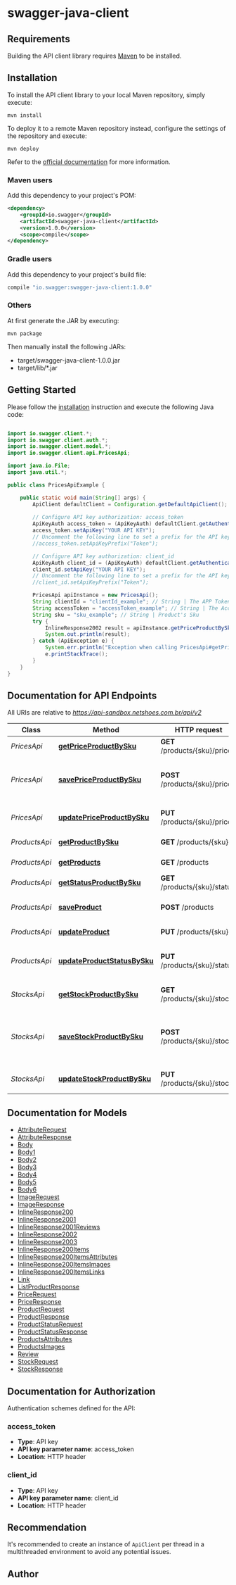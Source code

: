 # swagger-java-client

## Requirements

Building the API client library requires [Maven](https://maven.apache.org/) to be installed.

## Installation

To install the API client library to your local Maven repository, simply execute:

```shell
mvn install
```

To deploy it to a remote Maven repository instead, configure the settings of the repository and execute:

```shell
mvn deploy
```

Refer to the [official documentation](https://maven.apache.org/plugins/maven-deploy-plugin/usage.html) for more information.

### Maven users

Add this dependency to your project's POM:

```xml
<dependency>
    <groupId>io.swagger</groupId>
    <artifactId>swagger-java-client</artifactId>
    <version>1.0.0</version>
    <scope>compile</scope>
</dependency>
```

### Gradle users

Add this dependency to your project's build file:

```groovy
compile "io.swagger:swagger-java-client:1.0.0"
```

### Others

At first generate the JAR by executing:

    mvn package

Then manually install the following JARs:

* target/swagger-java-client-1.0.0.jar
* target/lib/*.jar

## Getting Started

Please follow the [installation](#installation) instruction and execute the following Java code:

```java

import io.swagger.client.*;
import io.swagger.client.auth.*;
import io.swagger.client.model.*;
import io.swagger.client.api.PricesApi;

import java.io.File;
import java.util.*;

public class PricesApiExample {

    public static void main(String[] args) {
        ApiClient defaultClient = Configuration.getDefaultApiClient();
        
        // Configure API key authorization: access_token
        ApiKeyAuth access_token = (ApiKeyAuth) defaultClient.getAuthentication("access_token");
        access_token.setApiKey("YOUR API KEY");
        // Uncomment the following line to set a prefix for the API key, e.g. "Token" (defaults to null)
        //access_token.setApiKeyPrefix("Token");

        // Configure API key authorization: client_id
        ApiKeyAuth client_id = (ApiKeyAuth) defaultClient.getAuthentication("client_id");
        client_id.setApiKey("YOUR API KEY");
        // Uncomment the following line to set a prefix for the API key, e.g. "Token" (defaults to null)
        //client_id.setApiKeyPrefix("Token");

        PricesApi apiInstance = new PricesApi();
        String clientId = "clientId_example"; // String | The APP Token used to authenticate.
        String accessToken = "accessToken_example"; // String | The Access Token used to authenticate.
        String sku = "sku_example"; // String | Product's Sku
        try {
            InlineResponse2002 result = apiInstance.getPriceProductBySku(clientId, accessToken, sku);
            System.out.println(result);
        } catch (ApiException e) {
            System.err.println("Exception when calling PricesApi#getPriceProductBySku");
            e.printStackTrace();
        }
    }
}

```

## Documentation for API Endpoints

All URIs are relative to *https://api-sandbox.netshoes.com.br/api/v2*

Class | Method | HTTP request | Description
------------ | ------------- | ------------- | -------------
*PricesApi* | [**getPriceProductBySku**](docs/PricesApi.md#getPriceProductBySku) | **GET** /products/{sku}/prices | Get price of the product
*PricesApi* | [**savePriceProductBySku**](docs/PricesApi.md#savePriceProductBySku) | **POST** /products/{sku}/prices | Save a newly created price of the product
*PricesApi* | [**updatePriceProductBySku**](docs/PricesApi.md#updatePriceProductBySku) | **PUT** /products/{sku}/prices | Update price of the product
*ProductsApi* | [**getProductBySku**](docs/ProductsApi.md#getProductBySku) | **GET** /products/{sku} | Get product by sku
*ProductsApi* | [**getProducts**](docs/ProductsApi.md#getProducts) | **GET** /products | Get list of products
*ProductsApi* | [**getStatusProductBySku**](docs/ProductsApi.md#getStatusProductBySku) | **GET** /products/{sku}/status | Get product status
*ProductsApi* | [**saveProduct**](docs/ProductsApi.md#saveProduct) | **POST** /products | Create a new product.
*ProductsApi* | [**updateProduct**](docs/ProductsApi.md#updateProduct) | **PUT** /products/{sku} | Update a product.
*ProductsApi* | [**updateProductStatusBySku**](docs/ProductsApi.md#updateProductStatusBySku) | **PUT** /products/{sku}/status | Update product status. Only sandbox
*StocksApi* | [**getStockProductBySku**](docs/StocksApi.md#getStockProductBySku) | **GET** /products/{sku}/stocks | Get stock of the product
*StocksApi* | [**saveStockProductBySku**](docs/StocksApi.md#saveStockProductBySku) | **POST** /products/{sku}/stocks | Save a newly created stock quantity of the product
*StocksApi* | [**updateStockProductBySku**](docs/StocksApi.md#updateStockProductBySku) | **PUT** /products/{sku}/stocks | Update stock of the product


## Documentation for Models

 - [AttributeRequest](docs/AttributeRequest.md)
 - [AttributeResponse](docs/AttributeResponse.md)
 - [Body](docs/Body.md)
 - [Body1](docs/Body1.md)
 - [Body2](docs/Body2.md)
 - [Body3](docs/Body3.md)
 - [Body4](docs/Body4.md)
 - [Body5](docs/Body5.md)
 - [Body6](docs/Body6.md)
 - [ImageRequest](docs/ImageRequest.md)
 - [ImageResponse](docs/ImageResponse.md)
 - [InlineResponse200](docs/InlineResponse200.md)
 - [InlineResponse2001](docs/InlineResponse2001.md)
 - [InlineResponse2001Reviews](docs/InlineResponse2001Reviews.md)
 - [InlineResponse2002](docs/InlineResponse2002.md)
 - [InlineResponse2003](docs/InlineResponse2003.md)
 - [InlineResponse200Items](docs/InlineResponse200Items.md)
 - [InlineResponse200ItemsAttributes](docs/InlineResponse200ItemsAttributes.md)
 - [InlineResponse200ItemsImages](docs/InlineResponse200ItemsImages.md)
 - [InlineResponse200ItemsLinks](docs/InlineResponse200ItemsLinks.md)
 - [Link](docs/Link.md)
 - [ListProductResponse](docs/ListProductResponse.md)
 - [PriceRequest](docs/PriceRequest.md)
 - [PriceResponse](docs/PriceResponse.md)
 - [ProductRequest](docs/ProductRequest.md)
 - [ProductResponse](docs/ProductResponse.md)
 - [ProductStatusRequest](docs/ProductStatusRequest.md)
 - [ProductStatusResponse](docs/ProductStatusResponse.md)
 - [ProductsAttributes](docs/ProductsAttributes.md)
 - [ProductsImages](docs/ProductsImages.md)
 - [Review](docs/Review.md)
 - [StockRequest](docs/StockRequest.md)
 - [StockResponse](docs/StockResponse.md)


## Documentation for Authorization

Authentication schemes defined for the API:
### access_token

- **Type**: API key
- **API key parameter name**: access_token
- **Location**: HTTP header

### client_id

- **Type**: API key
- **API key parameter name**: client_id
- **Location**: HTTP header


## Recommendation

It's recommended to create an instance of `ApiClient` per thread in a multithreaded environment to avoid any potential issues.

## Author



